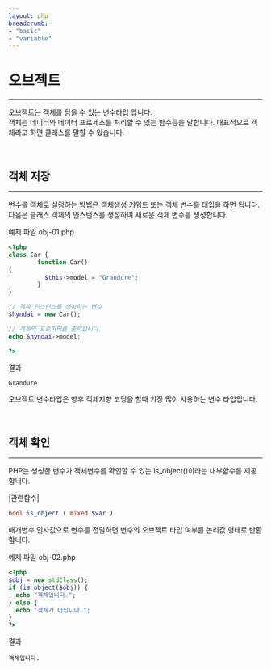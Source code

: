 ```yaml
---
layout: php
breadcrumb:
- "basic"
- "variable"
---
```


# 오브젝트
---
오브젝트는 객체를 담을 수 있는 변수타입 입니다.  
객체는 데이터와 데이터 프로세스를 처리할 수 있는 함수등을 말합니다. 대표적으로 객체라고 하면 클래스를 말할 수 있습니다.  

<br>


## 객체 저장
---
변수를 객체로 설정하는 방법은 객체생성 키워드 또는 객체 변수를 대입을 하면 됩니다. 다음은 클래스 객체의 인스턴스를 생성하여 새로운 객체 변수를 생성합니다.  

예제 파일 obj-01.php
```php
<?php
class Car {
        function Car() 
{
          $this->model = "Grandure";
        }
}

// 객체 인스턴스를 생성하는 변수
$hyndai = new Car();

// 객체의 프로퍼티를 출력합니다.
echo $hyndai->model;

?>
```

결과
```
Grandure
```

오브젝트 변수타입은 향후 객체지향 코딩을 할때 가장 많이 사용하는 변수 타입입니다.  

<br>


## 객체 확인
---
PHP는 생성한 변수가 객체변수를 확인할 수 있는 is_object()이라는 내부함수를 제공합니다.  

|관련함수|
```php
bool is_object ( mixed $var )
```

매개변수 인자값으로 변수를 전달하면 변수의 오브젝트 타입 여부를 논리값 형태로 반환합니다.  

예제 파일 obj-02.php
```php
<?php
$obj = new stdClass();
if (is_object($obj)) {
  echo "객체입니다.";
} else {
  echo "객체가 아닙니다.";
}
?>
```

결과
```
객체입니다.
```

<br>
